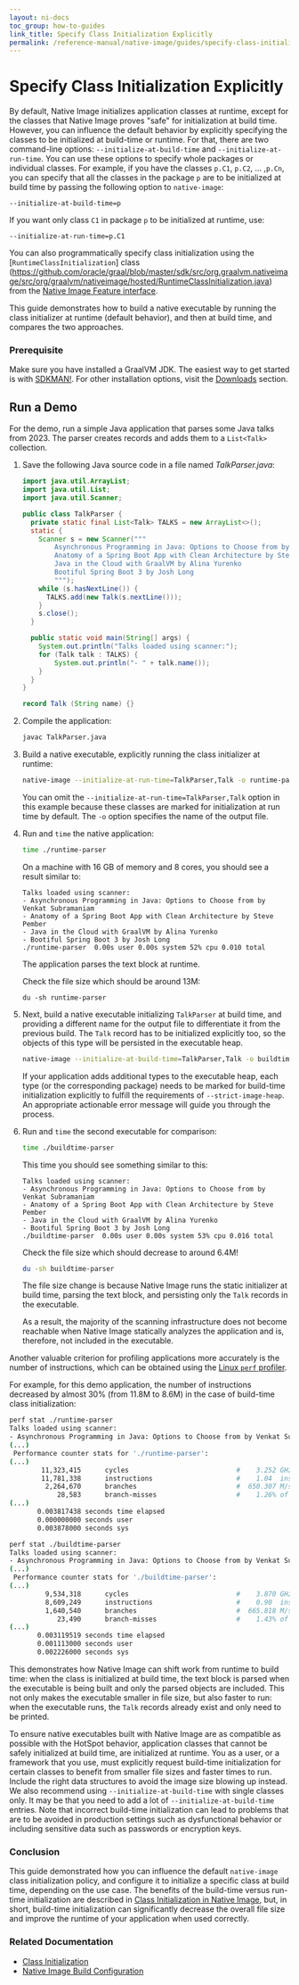 ```yaml
---
layout: ni-docs
toc_group: how-to-guides
link_title: Specify Class Initialization Explicitly
permalink: /reference-manual/native-image/guides/specify-class-initialization/
---
```


# Specify Class Initialization Explicitly

By default, Native Image initializes application classes at runtime, except for the classes that Native Image proves "safe" for initialization at build time. 
However, you can influence the default behavior by explicitly specifying the classes to be initialized at build-time or runtime.
For that, there are two command-line options: `--initialize-at-build-time` and `--initialize-at-run-time`.
You can use these options to specify whole packages or individual classes.
For example, if you have the classes `p.C1`, `p.C2`, … ,`p.Cn`, you can specify that all the classes in the package `p` are to be initialized at build time by passing the following option to `native-image`:
```shell
--initialize-at-build-time=p
```
If you want only class `C1` in package `p` to be initialized at runtime, use:
```shell
--initialize-at-run-time=p.C1
```

You can also programmatically specify class initialization using the [`RuntimeClassInitialization`] class (https://github.com/oracle/graal/blob/master/sdk/src/org.graalvm.nativeimage/src/org/graalvm/nativeimage/hosted/RuntimeClassInitialization.java) from the [Native Image Feature interface](https://github.com/oracle/graal/blob/master/sdk/src/org.graalvm.nativeimage/src/org/graalvm/nativeimage/hosted/Feature.java).

This guide demonstrates how to build a native executable by running the class initializer at runtime (default behavior), and then at build time, and compares the two approaches. 

### Prerequisite 
Make sure you have installed a GraalVM JDK.
The easiest way to get started is with [SDKMAN!](https://sdkman.io/jdks#graal).
For other installation options, visit the [Downloads](https://www.graalvm.org/downloads/) section.

## Run a Demo

For the demo, run a simple Java application that parses some Java talks from 2023.
The parser creates records and adds them to a `List<Talk>` collection.

1. Save the following Java source code in a file named _TalkParser.java_:
    ```java
    import java.util.ArrayList;
    import java.util.List;
    import java.util.Scanner;

    public class TalkParser {
      private static final List<Talk> TALKS = new ArrayList<>();
      static {
        Scanner s = new Scanner("""
            Asynchronous Programming in Java: Options to Choose from by Venkat Subramaniam
            Anatomy of a Spring Boot App with Clean Architecture by Steve Pember
            Java in the Cloud with GraalVM by Alina Yurenko
            Bootiful Spring Boot 3 by Josh Long
            """);
        while (s.hasNextLine()) {
          TALKS.add(new Talk(s.nextLine()));
        }
        s.close();
      }

      public static void main(String[] args) {
        System.out.println("Talks loaded using scanner:");
        for (Talk talk : TALKS) {
            System.out.println("- " + talk.name());
        }
      }
    }

    record Talk (String name) {}
    ```

2. Compile the application:
    ```bash
    javac TalkParser.java
    ```
  
3. Build a native executable, explicitly running the class initializer at runtime:
    ```bash
    native-image --initialize-at-run-time=TalkParser,Talk -o runtime-parser TalkParser
    ```
    You can omit the `--initialize-at-run-time=TalkParser,Talk` option in this example because these classes are marked for initialization at run time by default.
    The `-o` option specifies the name of the output file.

4. Run and `time` the native application:
    ```bash
    time ./runtime-parser
    ```
    On a machine with 16 GB of memory and 8 cores, you should see a result similar to:
    ```
    Talks loaded using scanner:
    - Asynchronous Programming in Java: Options to Choose from by Venkat Subramaniam
    - Anatomy of a Spring Boot App with Clean Architecture by Steve Pember
    - Java in the Cloud with GraalVM by Alina Yurenko
    - Bootiful Spring Boot 3 by Josh Long
    ./runtime-parser  0.00s user 0.00s system 52% cpu 0.010 total
    ```
    The application parses the text block at runtime.

    Check the file size which should be around 13M:
    ```
    du -sh runtime-parser
    ```

5.  Next, build a native executable initializing `TalkParser` at build time, and providing a different name for the output file to differentiate it from the previous build. The `Talk` record has to be initialized explicitly too, so the objects of this type will be persisted in the executable heap.
    ```bash
    native-image --initialize-at-build-time=TalkParser,Talk -o buildtime-parser TalkParser
    ```

    If your application adds additional types to the executable heap, each type (or the corresponding package) needs to be marked for build-time initialization explicitly to fulfill the requirements of `--strict-image-heap`. 
    An appropriate actionable error message will guide you through the process.

6. Run and `time` the second executable for comparison:
    ```bash
    time ./buildtime-parser
    ```
    This time you should see something similar to this:
    ```
    Talks loaded using scanner:
    - Asynchronous Programming in Java: Options to Choose from by Venkat Subramaniam
    - Anatomy of a Spring Boot App with Clean Architecture by Steve Pember
    - Java in the Cloud with GraalVM by Alina Yurenko
    - Bootiful Spring Boot 3 by Josh Long
    ./buildtime-parser  0.00s user 0.00s system 53% cpu 0.016 total
    ```

    Check the file size which should decrease to around 6.4M!
    ```bash
    du -sh buildtime-parser
    ```

    The file size change is because Native Image runs the static initializer at build time, parsing the text block, and persisting only the `Talk` records in the executable.
    
    As a result, the majority of the scanning infrastructure does not become reachable when Native Image statically analyzes the application and is, therefore, not included in the executable.

Another valuable criterion for profiling applications more accurately is the number of instructions, which can be obtained using the [Linux `perf` profiler](../PerfProfiling.md).

For example, for this demo application, the number of instructions decreased by almost 30% (from 11.8M to 8.6M) in the case of build-time class initialization:
```bash
perf stat ./runtime-parser 
Talks loaded using scanner:
- Asynchronous Programming in Java: Options to Choose from by Venkat Subramaniam
(...)
 Performance counter stats for './runtime-parser':
(...)                   
        11,323,415      cycles                           #    3.252 GHz                       
        11,781,338      instructions                     #    1.04  insn per cycle            
         2,264,670      branches                         #  650.307 M/sec                     
            28,583      branch-misses                    #    1.26% of all branches           
(...)   
       0.003817438 seconds time elapsed
       0.000000000 seconds user
       0.003878000 seconds sys 
```
```bash
perf stat ./buildtime-parser 
Talks loaded using scanner:
- Asynchronous Programming in Java: Options to Choose from by Venkat Subramaniam
(...)
 Performance counter stats for './buildtime-parser':
(...)                    
         9,534,318      cycles                           #    3.870 GHz                       
         8,609,249      instructions                     #    0.90  insn per cycle            
         1,640,540      branches                         #  665.818 M/sec                     
            23,490      branch-misses                    #    1.43% of all branches           
(...)
       0.003119519 seconds time elapsed
       0.001113000 seconds user
       0.002226000 seconds sys 
```

This demonstrates how Native Image can shift work from runtime to build time: when the class is initialized at build time, the text block is parsed when the executable is being built and only the parsed objects are included.
This not only makes the executable smaller in file size, but also faster to run: when the executable runs, the `Talk` records already exist and only need to be printed.
<br>

To ensure native executables built with Native Image are as compatible as possible with the HotSpot behavior, application classes that cannot be safely initialized at build time, are initialized at runtime.
You as a user, or a framework that you use, must explicitly request build-time initialization for certain classes to benefit from smaller file sizes and faster times to run.
Include the right data structures to avoid the image size blowing up instead.
We also recommend using `--initialize-at-build-time` with single classes only. 
It may be that you need to add a lot of `--initialize-at-build-time` entries. 
Note that incorrect build-time initialization can lead to problems that are to be avoided in production settings such as dysfunctional behavior or including sensitive data such as passwords or encryption keys.

### Conclusion

This guide demonstrated how you can influence the default `native-image` class initialization policy, and configure it to initialize a specific class at build time, depending on the use case. 
The benefits of the build-time versus run-time initialization are described in [Class Initialization in Native Image](../ClassInitialization.md), but, in short, build-time initialization can significantly decrease the overall file size and improve the runtime of your application when used correctly.

### Related Documentation

* [Class Initialization](../ClassInitialization.md)
* [Native Image Build Configuration](../BuildConfiguration.md)